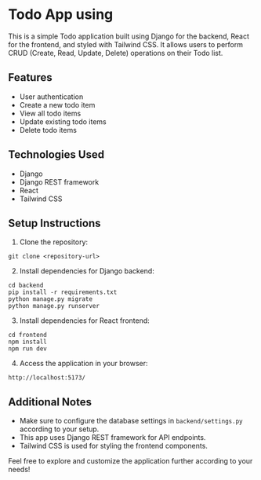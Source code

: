 # Todo App using

This is a simple Todo application built using Django for the backend, React for the frontend, and styled with Tailwind CSS. It allows users to perform CRUD (Create, Read, Update, Delete) operations on their Todo list.

## Features
- User authentication
- Create a new todo item
- View all todo items
- Update existing todo items
- Delete todo items

## Technologies Used
- Django
- Django REST framework
- React
- Tailwind CSS

## Setup Instructions
1. Clone the repository:
```
git clone <repository-url>
```

2. Install dependencies for Django backend:
```
cd backend
pip install -r requirements.txt
python manage.py migrate
python manage.py runserver
```

3. Install dependencies for React frontend:
```
cd frontend
npm install
npm run dev
```

4. Access the application in your browser:
```
http://localhost:5173/
```

## Additional Notes
- Make sure to configure the database settings in `backend/settings.py` according to your setup.
- This app uses Django REST framework for API endpoints.
- Tailwind CSS is used for styling the frontend components.

Feel free to explore and customize the application further according to your needs!
